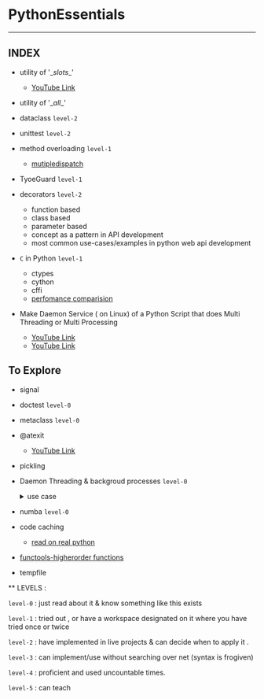 # PythonEssentials

------
INDEX
------
- utility of '\__slots__'
  - [YouTube Link](https://www.youtube.com/watch?v=1UBr94hg0FE)
  
- utility of '\__all__'

- dataclass `level-2`

- unittest `level-2`

- method overloading `level-1`
  - [mutipledispatch](https://pypi.org/project/multipledispatch/)
 
- TyoeGuard `level-1`

- decorators `level-2`
  - function based
  - class based
  - parameter based
  - concept as a pattern in API development
  - most common use-cases/examples in python web api development
    
- `C` in Python `level-1`
  - ctypes
  - cython
  - cffi
  - [perfomance comparision](https://github.com/mattip/c_from_python)

- Make Daemon Service ( on Linux) of a Python Script that does Multi Threading or Multi Processing
  - [YouTube Link](https://www.youtube.com/watch?v=PVIzokTJdVM)
  - [YouTube Link](https://www.youtube.com/watch?v=pLqtenLVKsg)
 
## To Explore
- signal
- doctest `level-0`
- metaclass `level-0`
- @atexit
  - [YouTube Link](https://www.youtube.com/watch?v=PVIzokTJdVM)
- pickling
- Daemon Threading & backgroud processes `level-0`
    <details>
    <summary>use case</summary>
      
    <br>
      
    **1.** I want to send an email once the api have done it's working & the api must return/close. So the email sending operation must not block the api & must run in backround . It may run either as a daemon thread OR a seperate process .
  
    **2.** In an api call , if the content/result exists it is returned else a backgroud processing to produce the content is started & api exists .
       In successive api calls , if the status of backgroud process is `Done` then content is fetched from cache/db based on process-id else api exists .
  </details>

- numba `level-0`
- code caching
    - [read on real python](https://realpython.com/lru-cache-python/)
- [functools-higherorder functions](https://docs.python.org/3/library/functools.html#module-functools)
- tempfile


**
LEVELS :

`level-0` : just read about it & know something like this exists

`level-1` : tried out , or have a workspace designated on it where you have tried once or twice

`level-2` : have implemented in live projects & can decide when to apply it .

`level-3` : can implement/use without searching over net (syntax is frogiven)

`level-4` : proficient and used uncountable times.

`level-5` : can teach
